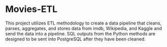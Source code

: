 # Movies-ETL

This project utilizes ETL methodology to create a data pipeline that cleans, parses, aggregates, and stores data from imdb, Wikipedia, and Kaggle and send the data into a pipeline.  SQL outputs from the Python methods are designed to be sent into PostgreSQL after they have been cleaned.